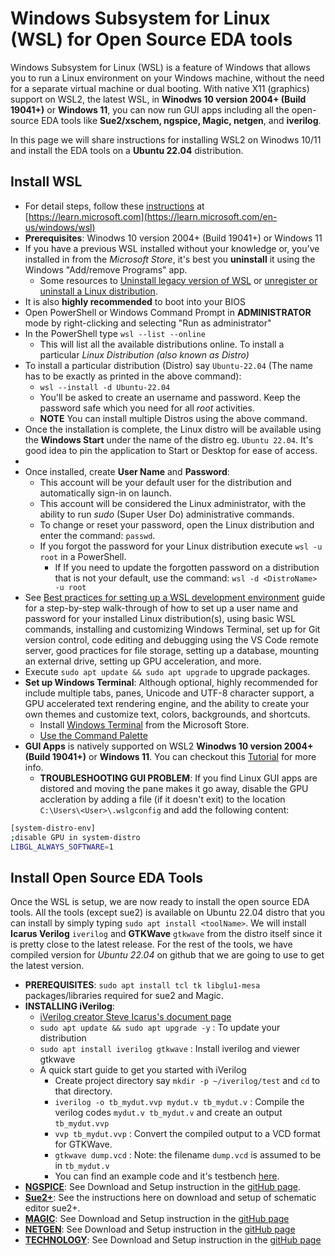 # Windows Subsystem for Linux (WSL) for Open Source EDA tools

Windows Subsystem for Linux (WSL) is a feature of Windows that allows you to run a Linux environment on your Windows machine, without the need for a separate virtual machine or dual booting. With native X11 (graphics) support on WSL2, the latest WSL, in **Winodws 10 version 2004+ (Build 19041+)** or **Windows 11**, you can now run GUI apps including all the open-source EDA tools like **Sue2/xschem, ngspice, Magic, netgen**, and **iverilog**.

In this page we will share instructions for installing WSL2 on Winodws 10/11 and install the EDA tools on a **Ubuntu 22.04** distribution.
  
## Install WSL
- For detail steps, follow these [instructions](https://learn.microsoft.com/en-us/windows/wsl/install) at [https://learn.microsoft.com](https://learn.microsoft.com/en-us/windows/wsl)
- **Prerequisites**: Winodws 10 version 2004+ (Build 19041+) or Windows 11
- If you have a previous WSL installed without your knowledge or, you've installed in from the _Microsoft Store_, it's best you **uninstall** it using the Windows "Add/remove Programs" app.
  - Some resources to [Uninstall legacy version of WSL](https://learn.microsoft.com/en-us/windows/wsl/troubleshooting#uninstall-legacy-version-of-wsl) or [unregister or uninstall a Linux distribution](https://learn.microsoft.com/en-us/windows/wsl/basic-commands#unregister-or-uninstall-a-linux-distribution).
- It is also **highly recommended** to boot into your BIOS 
- Open PowerShell or Windows Command Prompt in **ADMINISTRATOR** mode by right-clicking and selecting "Run as administrator"
- In the PowerShell type `wsl --list --online`
  - This will list all the available distributions online. To install a particular _Linux Distribution (also known as Distro)_
- To install a particular distribution (Distro) say `Ubuntu-22.04` (The name has to be exactly as printed in the above command):
  - `wsl --install -d Ubuntu-22.04`
  - You'll be asked to create an username and password. Keep the password safe which you need for all _root_ activities.
  - **NOTE** You can install multiple Distros using the above command.
- Once the installation is complete, the Linux distro will be available using the **Windows Start** under the name of the distro eg. `Ubuntu 22.04`. It's good idea to pin the application to Start or Desktop for ease of access.
- 
- Once installed, create **User Name** and **Password**:
  - This account will be your default user for the distribution and automatically sign-in on launch.
  - This account will be considered the Linux administrator, with the ability to run *sudo* (Super User Do) administrative commands.
  - To change or reset your password, open the Linux distribution and enter the command: `passwd`.
  - If you forgot the password for your Linux distribution execute `wsl -u root` in a PowerShell.
    - If If you need to update the forgotten password on a distribution that is not your default, use the command: `wsl -d <DistroName> -u root`
- See [Best practices for setting up a WSL development environment](https://learn.microsoft.com/en-us/windows/wsl/setup/environment#set-up-your-linux-username-and-password) guide for a step-by-step walk-through of how to set up a user name and password for your installed Linux distribution(s), using basic WSL commands, installing and customizing Windows Terminal, set up for Git version control, code editing and debugging using the VS Code remote server, good practices for file storage, setting up a database, mounting an external drive, setting up GPU acceleration, and more.
- Execute `sudo apt update && sudo apt upgrade` to upgrade packages.
- **Set up Windows Terminal**: Although optional, highly recommended for include multiple tabs, panes, Unicode and UTF-8 character support, a GPU accelerated text rendering engine, and the ability to create your own themes and customize text, colors, backgrounds, and shortcuts.
  - Install [Windows Terminal](https://learn.microsoft.com/en-us/windows/terminal/get-started) from the Microsoft Store.
  - [Use the Command Palette](https://learn.microsoft.com/en-us/windows/terminal/get-started#invoke-the-command-palette)
- **GUI Apps** is natively supported on WSL2 **Winodws 10 version 2004+ (Build 19041+)** or **Windows 11**. You can checkout this [Tutorial](https://learn.microsoft.com/en-us/windows/wsl/tutorials/gui-apps) for more info.
  - **TROUBLESHOOTING GUI PROBLEM**: If you find Linux GUI apps are distored and moving the pane makes it go away, disable the GPU accleration by adding a file (if it doesn't exit) to the location `C:\Users\<User>\.wslgconfig` and add the following content:

```bash
[system-distro-env]
;disable GPU in system-distro
LIBGL_ALWAYS_SOFTWARE=1
```
## Install Open Source EDA Tools
Once the WSL is setup, we are now ready to install the open source EDA tools. All the tools (except sue2) is available on Ubuntu 22.04 distro that you can install by simply typing `sudo apt install <toolName>`. We will install **Icarus Verilog** `iverilog` 
 and **GTKWave** `gtkwave` from the distro itself since it is pretty close to the latest release. For the rest of the tools, we have compiled version for *Ubuntu 22.04* on github that we are going to use to get the latest version.

- **PREREQUISITES**: `sudo apt install tcl tk libglu1-mesa`  packages/libraries required for sue2 and Magic.
- **INSTALLING iVerilog**:
  - [iVerilog creator Steve Icarus's document page](https://steveicarus.github.io/iverilog)
  - `sudo apt update && sudo apt upgrade -y` : To update your distribution
  - `sudo apt install iverilog gtkwave` : Install iverilog and viewer gtkwave
  - A quick start guide to get you started with iVerilog
    - Create project directory say `mkdir -p ~/iverilog/test` and `cd` to that directory.
    - `iverilog -o tb_mydut.vvp mydut.v tb_mydut.v` : Compile the verilog codes `mydut.v tb_mydut.v` and create an output `tb_mydut.vvp`
    - `vvp tb_mydut.vvp` : Convert the compiled output to a VCD format for GTKWave.
    - `gtkwave dump.vcd` : Note: the filename `dump.vcd` is assumed to be in `tb_mydut.v`
    - You can find an example code and it's testbench [here](https://github.com/silicon-vlsi/VLSI-2024).
- [**NGSPICE**](https://github.com/silicon-vlsi-org/eda-ngspice): See Download and Setup instruction in the [gitHub page](https://github.com/silicon-vlsi-org/eda-ngspice#downloading-&-setting-up-ngspice).
- [**Sue2+**](https://github.com/silicon-vlsi-org/eda-sue2Plus): See the instructions here on download and setup of schematic editor sue2+.
- [**MAGIC**](https://github.com/silicon-vlsi-org/eda-magic): See Download and Setup instruction in the [gitHub page](https://github.com/silicon-vlsi-org/eda-magic#downloading-&-setting-up-magic)
- [**NETGEN**](https://github.com/silicon-vlsi-org/eda-netgen): See Download and Setup instruction in the [gitHub page](https://github.com/silicon-vlsi-org/eda-netgen#downloading-&-setting-up-netgen)
- [**TECHNOLOGY**](https://github.com/silicon-vlsi-org/eda-technology): See Download and Setup instruction in the [gitHub page](https://github.com/silicon-vlsi-org/eda-technology)


